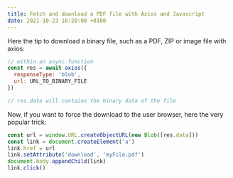 ```yaml
---
title: Fetch and download a PDF file with Axios and Javascript
date: 2021-10-23 16:20:00 +0100
---
```




Here the tip to download a binary file, such as a PDF, ZIP or image file with axios:

```js
// within an async function
const res = await axios({
  responseType: 'blob',
  url: URL_TO_BINARY_FILE
})

// res.data will contains the binary data of the file
```

Now, if you want to force the download to the user browser, here the very popular trick:

```js
const url = window.URL.createObjectURL(new Blob([res.data]))
const link = document.createElement('a')
link.href = url
link.setAttribute('download', 'myFile.pdf')
document.body.appendChild(link)
link.click()
```


